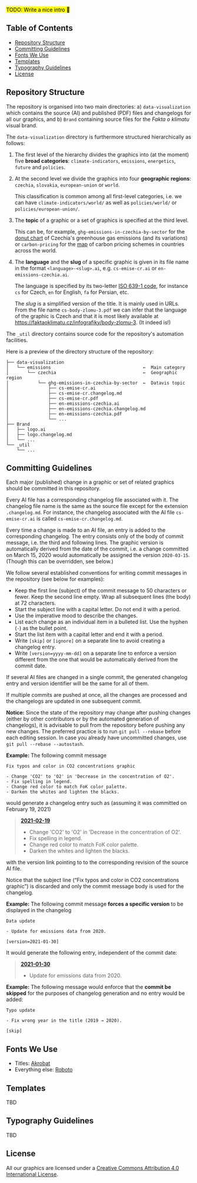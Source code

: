<mark>TODO: Write a nice intro 🌱</mark>

## Table of Contents

* [Repository Structure](#repository-structure)
* [Committing Guidelines](#committing-guidelines)
* [Fonts We Use](#fonts-we-use)
* [Templates](#templates)
* [Typography Guidelines](#typography-guidelines)
* [License](#license)

## Repository Structure

The repository is organised into two main directories: a) `data-visualization` which contains the source (AI) and published (PDF) files and changelogs for all our graphics, and b) `Brand` containing source files for the _Fakta o klimatu_ visual brand.

The `data-visualization` directory is furthermore structured hierarchically as follows:

1.  The first level of the hierarchy divides the graphics into (at the moment) five **broad categories**: `climate-indicators`, `emissions`, `energetics`, `future` and `policies`.
2.  At the second level we divide the graphics into four **geographic regions**: `czechia`, `slovakia`, `european-union` or `world`.

    This classification is common among all first-level categories, i.e. we can have `climate-indicators/world/` as well as `policies/world/` or `policies/european-union/`.
3.  The **topic** of a graphic or a set of graphics is specified at the third level.

    This can be, for example, `ghg-emissions-in-czechia-by-sector` for the [donut chart](https://faktaoklimatu.cz/infografiky/emise-cr-detail) of Czechia's greenhouse gas emissions (and its variations) or `carbon-pricing` for the [map](https://faktaoklimatu.cz/infografiky/zpoplatneni-emisi-svet) of carbon pricing schemes in countries across the world.
4.  The **language** and the **slug** of a specific graphic is given in its file name in the format `<language>-<slug>.ai`, e.g. `cs-emise-cr.ai` or `en-emissions-czechia.ai`.

    The language is specified by its two-letter [ISO 639-1 code](https://en.wikipedia.org/wiki/List_of_ISO_639-1_codes), for instance `cs` for Czech, `en` for English, `fa` for Persian, etc.

    The _slug_ is a simplified version of the title. It is mainly used in URLs. From the file name `cs-body-zlomu-3.pdf` we can infer that the language of the graphic is Czech and that it is most likely available at <https://faktaoklimatu.cz/infografiky/body-zlomu-3>. (It indeed is!)

The `_util` directory contains source code for the repository's automation facilities.

Here is a preview of the directory structure of the repository:

    ├── data-visualization
    │   └── emissions                                   ←  Main category
    │       └── czechia                                 ←  Geographic region
    │           └── ghg-emissions-in-czechia-by-sector  ←  Datavis topic
    │               ├── cs-emise-cr.ai
    │               ├── cs-emise-cr.changelog.md
    │               ├── cs-emise-cr.pdf
    │               ├── en-emissions-czechia.ai
    │               ├── en-emissions-czechia.changelog.md
    │               ├── en-emissions-czechia.pdf
    │               └── ...
    ├── Brand
    │   ├── logo.ai
    │   ├── logo.changelog.md
    │   └── ...
    └── _util
        └── ...

## Committing Guidelines

Each major (published) change in a graphic or set of related graphics should be committed in this repository.

Every AI file has a corresponding changelog file associated with it. The changelog file name is the same as the source file except for the extension `.changelog.md`. For instance, the changelog associated with the AI file `cs-emise-cr.ai` is called `cs-emise-cr.changelog.md`.

Every time a change is made to an AI file, an entry is added to the corresponding changelog. The entry consists only of the body of commit message, i.e. the third and following lines. The graphic version is automatically derived from the date of the commit, i.e. a change committed on March 15, 2020 would automatically be assigned the version `2020-03-15`. (Though this can be overridden, see below.)

We follow several established conventions for writing commit messages in the repository (see below for examples):

* Keep the first line (subject) of the commit message to 50 characters or fewer. Keep the second line empty. Wrap all subsequent lines (the body) at 72 characters.
* Start the subject line with a capital letter. Do not end it with a period.
* Use the imperative mood to describe the changes.
* List each change as an individual item in a bulleted list. Use the hyphen (`-`) as the bullet point.
* Start the list item with a capital letter and end it with a period.
* Write `[skip]` or `[ignore]` on a separate line to avoid creating a changelog entry.
* Write `[version=yyyy-mm-dd]` on a separate line to enforce a version different from the one that would be automatically derived from the commit date.

If several AI files are changed in a single commit, the generated changelog entry and version identifier will be the same for all of them.

If multiple commits are pushed at once, all the changes are processed and the changelogs are updated in one subsequent commit.

**Notice:** Since the state of the repository may change after pushing changes (either by other contributors or by the automated generation of changelogs), it is advisable to pull from the repository before pushing any new changes. The preferred practice is to run `git pull --rebase` before each editing session. In case you already have uncommitted changes, use `git pull --rebase --autostash`.

**Example:** The following commit message

    Fix typos and color in CO2 concentrations graphic

    - Change 'CO2' to 'O2' in 'Decrease in the concentration of O2'.
    - Fix spelling in legend.
    - Change red color to match FoK color palette.
    - Darken the whites and lighten the blacks.

would generate a changelog entry such as (assuming it was committed on February 19, 2021)

>   [**2021-02-19**](#)
>
>   - Change 'CO2' to 'O2' in 'Decrease in the concentration of O2'.
>   - Fix spelling in legend.
>   - Change red color to match FoK color palette.
>   - Darken the whites and lighten the blacks.

with the version link pointing to to the corresponding revision of the source AI file.

Notice that the subject line (“Fix typos and color in CO2 concentrations graphic”) is discarded and only the commit message body is used for the changelog.

**Example:** The following commit message **forces a specific version** to be displayed in the changelog

    Data update

    - Update for emissions data from 2020.

    [version=2021-01-30]

It would generate the following entry, independent of the commit date:

>   [**2021-01-30**](#)
>
>   - Update for emissions data from 2020.

**Example:** The following message would enforce that the **commit be skipped** for the purposes of changelog generation and no entry would be added:

    Typo update

    - Fix wrong year in the title (2019 → 2020).

    [skip]

## Fonts We Use

- Titles: [Akrobat](https://www.fontfabric.com/fonts/akrobat/)
- Everything else: [Roboto](https://fonts.google.com/specimen/Roboto)

## Templates

TBD

## Typography Guidelines

TBD

## License

All our graphics are licensed under a [Creative Commons Attribution 4.0 International License](https://creativecommons.org/licenses/by/4.0/).
